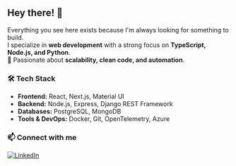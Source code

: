 ## Hey there! 👋  

Everything you see here exists because I'm always looking for something to build.  
I specialize in **web development** with a strong focus on **TypeScript, Node.js, and Python**.  
🚀 Passionate about **scalability, clean code, and automation**.  

### 🛠️ Tech Stack  
- **Frontend:** React, Next.js, Material UI  
- **Backend:** Node.js, Express, Django REST Framework  
- **Databases:** PostgreSQL, MongoDB  
- **Tools & DevOps:** Docker, Git, OpenTelemetry, Azure  

### 📫 Connect with me  
[![LinkedIn](https://img.shields.io/badge/LinkedIn-0A66C2?style=for-the-badge&logo=linkedin&logoColor=white)](https://www.linkedin.com/in/agustin-zarate-dev/)   
